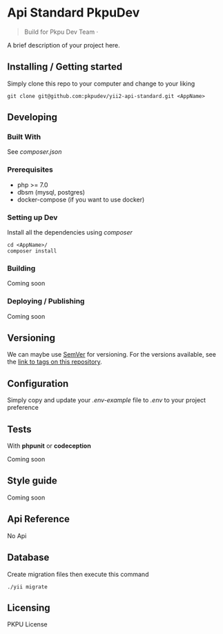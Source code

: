 # Api Standard PkpuDev
> Build for Pkpu Dev Team &middot;

A brief description of your project here.

## Installing / Getting started

Simply clone this repo to your computer and change <AppName> to your liking

```shell
git clone git@github.com:pkpudev/yii2-api-standard.git <AppName>
```

## Developing

### Built With

See *composer.json*

### Prerequisites

- php >= 7.0
- dbsm (mysql, postgres)
- docker-compose (if you want to use docker)

### Setting up Dev

Install all the dependencies using *composer*

```shell
cd <AppName>/
composer install
```

### Building

Coming soon

### Deploying / Publishing

Coming soon

## Versioning

We can maybe use [SemVer](http://semver.org/) for versioning. For the versions available, see the [link to tags on this repository](/tags).

## Configuration

Simply copy and update your *.env-example* file to *.env* to your project preference

## Tests

With **phpunit** or **codeception**

Coming soon

## Style guide

Coming soon

## Api Reference

No Api

## Database

Create migration files then execute this command

```shell
./yii migrate
```

## Licensing

PKPU License